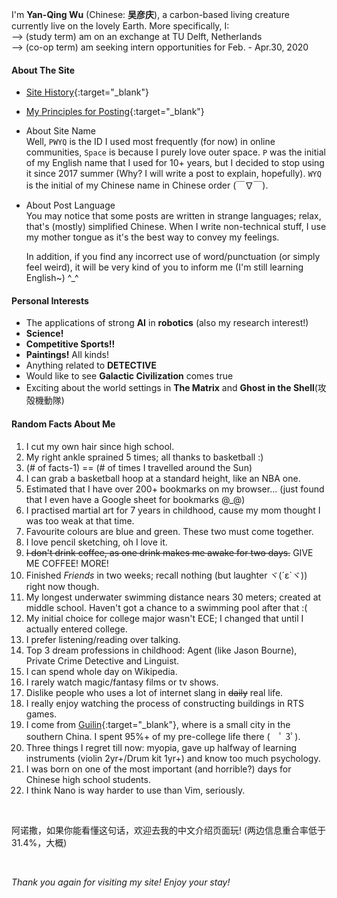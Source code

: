 I'm **Yan-Qing Wu** (Chinese: **吴彦庆**), a carbon-based living creature currently live on the lovely Earth.
More specifically, I:  
--> (study term) am on an exchange at TU Delft, Netherlands  
--> (co-op term) am seeking intern opportunities for Feb. - Apr.30, 2020

#### About The Site
- [Site History][site_log]{:target="_blank"}
- [My Principles for Posting][post_rule]{:target="_blank"}
- About Site Name  
    Well, `PWYQ` is the ID I used most frequently (for now) in online communities, `Space` is because I purely love outer space.
    `P` was the initial of my English name that I used for 10+ years, but I decided to stop using it since 2017 summer
    (Why? I will write a post to explain, hopefully).
    `WYQ` is the initial of my Chinese name in Chinese order (￣∇￣).
- About Post Language  
    You may notice that some posts are written in strange languages; relax, that's (mostly) simplified Chinese.
    When I write non-technical stuff, I use my mother tongue as it's the best way to convey my feelings.
    
    In addition, if you find any incorrect use of word/punctuation (or simply feel weird), it will be very kind of you to inform me (I'm still learning English~) ^_^

#### Personal Interests
- The applications of strong **AI** in **robotics** (also my research interest!)
- **Science!**
- **Competitive Sports!!**
- **Paintings!** All kinds!
- Anything related to **DETECTIVE**
- Would like to see **Galactic Civilization** comes true
- Exciting about the world settings in **The Matrix** and **Ghost in the Shell**(攻殻機動隊)

#### Random Facts About Me
1. I cut my own hair since high school.
2. My right ankle sprained 5 times; all thanks to basketball :)
14. (# of facts-1) == (# of times I travelled around the Sun)
3. I can grab a basketball hoop at a standard height, like an NBA one.
21. Estimated that I have over 200+ bookmarks on my browser... (just found that I even have a Google sheet for bookmarks @_@)
5. I practised martial art for 7 years in childhood, cause my mom thought I was too weak at that time.
4. Favourite colours are blue and green. These two must come together.
6. I love pencil sketching, oh I love it.
7. ~~I don't drink coffee, as one drink makes me awake for two days.~~ GIVE ME COFFEE! MORE!
8. Finished *Friends* in two weeks; recall nothing (but laughter ヾ(´ε`ヾ)) right now though.
9. My longest underwater swimming distance nears 30 meters; created at middle school. Haven't got a chance to a swimming pool after that :(
10. My initial choice for college major wasn't ECE; I changed that until I actually entered college.
11. I prefer listening/reading over talking.
12. Top 3 dream professions in childhood: Agent (like Jason Bourne), Private Crime Detective and Linguist.
13. I can spend whole day on Wikipedia.
15. I rarely watch magic/fantasy films or tv shows.
16. Dislike people who uses a lot of internet slang in ~~daily~~ real life.
17. I really enjoy watching the process of constructing buildings in RTS games.
18. I come from [Guilin][1]{:target="_blank"}, where is a small city in the southern China. I spent 95%+ of my pre-college life there (　ﾟ 3ﾟ).
20. Three things I regret till now: myopia, gave up halfway of learning instruments (violin 2yr+/Drum kit 1yr+) and know too much psychology.
19. I was born on one of the most important (and horrible?) days for Chinese high school students.
22. I think Nano is way harder to use than Vim, seriously.

<br>

阿诺撒，如果你能看懂这句话，欢迎去我的中文介绍页面玩! (两边信息重合率低于31.4%，大概)

<br>

*Thank you again for visiting my site! Enjoy your stay!*

[1]: https://en.wikipedia.org/wiki/Guilin

[site_log]: /sitelog
[post_rule]: /postrules
